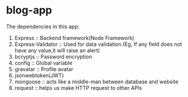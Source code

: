 # blog-app

The dependencies in this app:

1. Express :: Backend framework(Node Framework)
2. Express-Validator :: Used for data validation.(Eg, If any field does not have any value,it will raise an alert)
3. bcryptjs :: Password encryption
4. config :: Global variable
5. gravatar :: Profile avatar
6. jsonwebtoken(JWT)
7. mongoose :: acts like a middle-man between database and website
8. request :: helps us make HTTP request to other APIs

